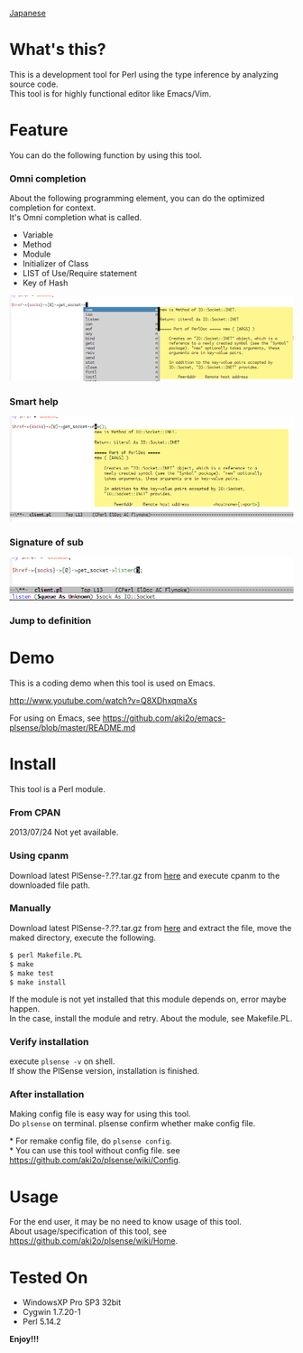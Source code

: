 [Japanese](https://github.com/aki2o/plsense/blob/master/README-ja.md)

What's this?
============

This is a development tool for Perl using the type inference by analyzing source code.  
This tool is for highly functional editor like Emacs/Vim.


Feature
=======

You can do the following function by using this tool.

### Omni completion

About the following programming element, you can do the optimized completion for context.  
It's Omni completion what is called.  

* Variable
* Method
* Module
* Initializer of Class
* LIST of Use/Require statement
* Key of Hash

![demo1](image/demo1.png)

### Smart help

![demo1](image/demo2.png)

### Signature of sub

![demo1](image/demo3.png)

### Jump to definition


Demo
====

This is a coding demo when this tool is used on Emacs.

http://www.youtube.com/watch?v=Q8XDhxqmaXs

For using on Emacs, see https://github.com/aki2o/emacs-plsense/blob/master/README.md


Install
=======

This tool is a Perl module.

### From CPAN

2013/07/24 Not yet available.

### Using cpanm

Download latest PlSense-?.??.tar.gz from [here](https://github.com/aki2o/plsense/releases)
and execute cpanm to the downloaded file path.

### Manually

Download latest PlSense-?.??.tar.gz from [here](https://github.com/aki2o/plsense/releases)
and extract the file, move the maked directory, execute the following.

```
$ perl Makefile.PL
$ make
$ make test
$ make install
```

If the module is not yet installed that this module depends on, error maybe happen.  
In the case, install the module and retry. About the module, see Makefile.PL.

### Verify installation

execute `plsense -v` on shell.  
If show the PlSense version, installation is finished.

### After installation

Making config file is easy way for using this tool.  
Do `plsense` on terminal. plsense confirm whether make config file.  

\* For remake config file, do `plsense config`.  
\* You can use this tool without config file. see https://github.com/aki2o/plsense/wiki/Config.  


Usage
=====

For the end user, it may be no need to know usage of this tool.  
About usage/specification of this tool, see https://github.com/aki2o/plsense/wiki/Home.  


Tested On
=========

* WindowsXP Pro SP3 32bit
* Cygwin 1.7.20-1
* Perl 5.14.2


**Enjoy!!!**

